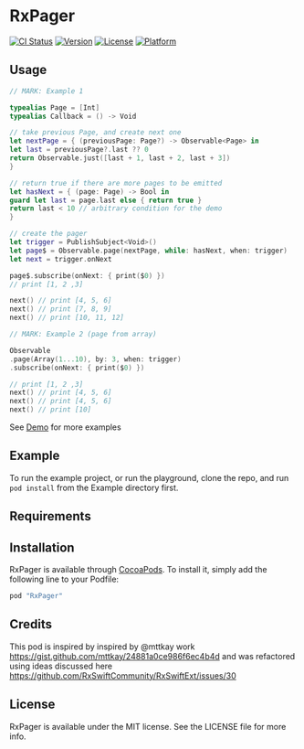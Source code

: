 # RxPager

[![CI Status](http://img.shields.io/travis/pgherveou/RxPager.svg?style=flat)](https://travis-ci.org/pgherveou/RxPager)
[![Version](https://img.shields.io/cocoapods/v/RxPager.svg?style=flat)](http://cocoapods.org/pods/RxPager)
[![License](https://img.shields.io/cocoapods/l/RxPager.svg?style=flat)](http://cocoapods.org/pods/RxPager)
[![Platform](https://img.shields.io/cocoapods/p/RxPager.svg?style=flat)](http://cocoapods.org/pods/RxPager)

## Usage

```swift
// MARK: Example 1

typealias Page = [Int]
typealias Callback = () -> Void

// take previous Page, and create next one
let nextPage = { (previousPage: Page?) -> Observable<Page> in
let last = previousPage?.last ?? 0
return Observable.just([last + 1, last + 2, last + 3])
}

// return true if there are more pages to be emitted
let hasNext = { (page: Page) -> Bool in
guard let last = page.last else { return true }
return last < 10 // arbitrary condition for the demo
}

// create the pager
let trigger = PublishSubject<Void>()
let page$ = Observable.page(nextPage, while: hasNext, when: trigger)
let next = trigger.onNext

page$.subscribe(onNext: { print($0) })
// print [1, 2 ,3]

next() // print [4, 5, 6]
next() // print [7, 8, 9]
next() // print [10, 11, 12]

// MARK: Example 2 (page from array)

Observable
.page(Array(1...10), by: 3, when: trigger)
.subscribe(onNext: { print($0) })

// print [1, 2 ,3]
next() // print [4, 5, 6]
next() // print [4, 5, 6]
next() // print [10]
```

See [Demo](https://github.com/pgherveou/RxPager/blob/master/Example/RxPager/PagerTableViewController.swift) for more examples

## Example

To run the example project, or run the playground, clone the repo, and run `pod install` from the Example directory first.

## Requirements

## Installation

RxPager is available through [CocoaPods](http://cocoapods.org). To install
it, simply add the following line to your Podfile:

```ruby
pod "RxPager"
```

## Credits
This pod is inspired by inspired by @mttkay work https://gist.github.com/mttkay/24881a0ce986f6ec4b4d
and was refactored using ideas discussed here https://github.com/RxSwiftCommunity/RxSwiftExt/issues/30

## License

RxPager is available under the MIT license. See the LICENSE file for more info.
